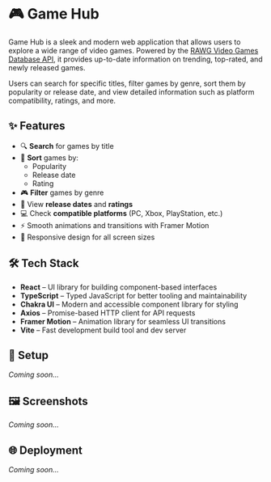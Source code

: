 # 🎮 Game Hub

Game Hub is a sleek and modern web application that allows users to explore a wide range of video games. Powered by the [RAWG Video Games Database API](https://rawg.io/apidocs), it provides up-to-date information on trending, top-rated, and newly released games.

Users can search for specific titles, filter games by genre, sort them by popularity or release date, and view detailed information such as platform compatibility, ratings, and more.

## ✨ Features

- 🔍 **Search** for games by title
- 🔢 **Sort** games by:
  - Popularity
  - Release date
  - Rating
- 🎮 **Filter** games by genre
- 📅 View **release dates** and **ratings**
- 💻 Check **compatible platforms** (PC, Xbox, PlayStation, etc.)
- ⚡ Smooth animations and transitions with Framer Motion
- 📱 Responsive design for all screen sizes

## 🛠 Tech Stack

- **React** – UI library for building component-based interfaces
- **TypeScript** – Typed JavaScript for better tooling and maintainability
- **Chakra UI** – Modern and accessible component library for styling
- **Axios** – Promise-based HTTP client for API requests
- **Framer Motion** – Animation library for seamless UI transitions
- **Vite** – Fast development build tool and dev server

## 🚀 Setup

_Coming soon..._

## 🖼 Screenshots

_Coming soon..._

## 🌐 Deployment

_Coming soon..._
